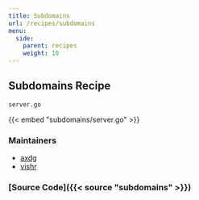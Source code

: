 ```yaml
---
title: Subdomains
url: /recipes/subdomains
menu:
  side:
    parent: recipes
    weight: 10
---
```


## Subdomains Recipe

`server.go`

{{< embed "subdomains/server.go" >}}

### Maintainers

- [axdg](https://github.com/axdg)
- [vishr](https://github.com/vishr)

### [Source Code]({{< source "subdomains" >}})
